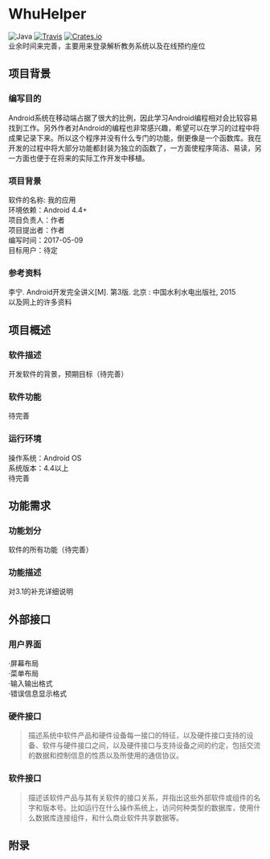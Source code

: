 # WhuHelper  
![Java](https://img.shields.io/badge/language-Java-orange.svg)  [![Travis](https://img.shields.io/travis/rust-lang/rust.svg)]() [![Crates.io](https://img.shields.io/crates/l/rustc-serialize.svg)]()  
业余时间来完善，主要用来登录解析教务系统以及在线预约座位    
## 项目背景  
### 编写目的  
  Android系统在移动端占据了很大的比例，因此学习Android编程相对会比较容易找到工作。另外作者对Android的编程也非常感兴趣，希望可以在学习的过程中将成果记录下来。所以这个程序并没有什么专门的功能，倒更像是一个函数库。我在开发的过程中将大部分功能都封装为独立的函数了，一方面使程序简洁、易读，另一方面也便于在将来的实际工作开发中移植。  
### 项目背景  
  软件的名称: 我的应用  
  环境依赖：Android 4.4+  
  项目负责人：作者  
  项目提出者：作者  
  编写时间：2017-05-09  
  目标用户：待定  
### 参考资料  
  李宁.  Android开发完全讲义[M]. 第3版.  北京 : 中国水利水电出版社, 2015  
  以及网上的许多资料  
## 项目概述  
### 软件描述  
  开发软件的背景，预期目标（待完善）  
### 软件功能  
  待完善  
### 运行环境  
  操作系统：Android OS  
  系统版本：4.4以上  
  待完善  
## 功能需求  
### 功能划分  
  软件的所有功能（待完善）  
### 功能描述  
  对3.1的补充详细说明  
## 外部接口  
### 用户界面  
  ·屏幕布局  
  ·菜单布局  
  ·输入输出格式  
  ·错误信息显示格式  
### 硬件接口  
  >描述系统中软件产品和硬件设备每一接口的特征，以及硬件接口支持的设备、软件与硬件接口之间，以及硬件接口与支持设备之间的约定，包括交流的数据和控制信息的性质以及所使用的通信协议。  
### 软件接口  
  >描述该软件产品与其有关软件的接口关系，并指出这些外部软件或组件的名字和版本号。比如运行在什么操作系统上，访问何种类型的数据库，使用什么数据库连接组件，和什么商业软件共享数据等。  
## 附录  
